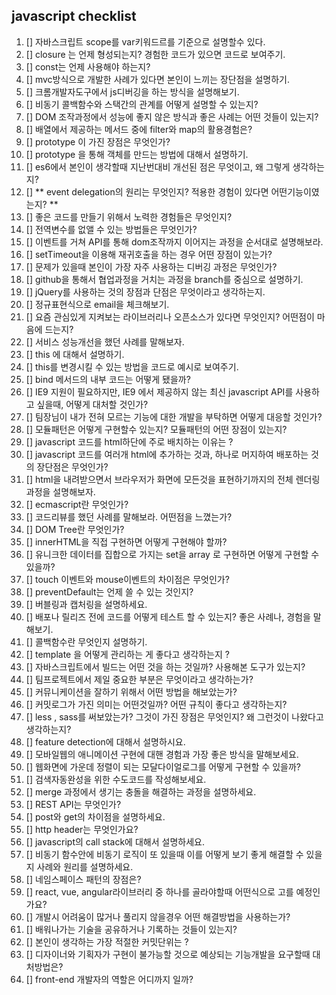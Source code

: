 ## javascript checklist

1. [] 자바스크립트 scope를 var키워드르를 기준으로 설명할수 있다.
2. [] closure 는 언제 형성되는지? 경험한 코드가 있으면 코드로 보여주기.
3. [] const는 언제 사용해야 하는지?
4. [] mvc방식으로 개발한 사례가 있다면 본인이 느끼는 장단점을 설명하기.
5. [] 크롬개발자도구에서 js디버깅을 하는 방식을 설명해보기.​
6. [] 비동기 콜백함수와 스택간의 관계를 어떻게 설명할 수 있는지? 
7. [] DOM 조작과정에서 성능에 좋지 않은 방식과 좋은 사례는 어떤 것들이 있는지?
8. [] 배열에서 제공하는 메서드 중에 filter와 map의 활용경험은? 
9. [] prototype 이 가진 장점은 무엇인가? 
10. [] prototype 을 통해 객체를 만드는 방법에 대해서 설명하기.
11. [] es6에서 본인이 생각할때 지난번대비 개선된 점은 무엇이고, 왜 그렇게 생각하는지? 
12. [] ** event delegation의 원리는 무엇인지? 적용한 경험이 있다면 어떤기능이였는지? **
13. [] 좋은 코드를 만들기 위해서 노력한 경험들은 무엇인지? 
14. [] 전역변수를 없앨 수 있는 방법들은 무엇인가? 
15. [] 이벤트를 거쳐 API를 통해 dom조작까지 이어지는 과정을 순서대로 설명해보라.
16. [] setTimeout을 이용해 재귀호출을 하는 경우 어떤 장점이 있는가? 
17. [] 문제가 있을때 본인이 가장 자주 사용하는 디버깅 과정은 무엇인가? 
18. [] github을 통해서 협업과정을 거치는 과정을 branch를 중심으로 설명하기. 
19. [] jQuery를 사용하는 것의 장점과 단점은 무엇이라고 생각하는지.
20. [] 정규표현식으로 email을 체크해보기.
21. [] 요즘 관심있게 지켜보는 라이브러리나 오픈소스가 있다면 무엇인지? 어떤점이 마음에 드는지?
22. [] 서비스 성능개선을 했던 사례를 말해보자.
23. [] this 에 대해서 설명하기. 
24. [] this를 변경시킬 수 있는 방법을 코드로 예시로 보여주기.
25. [] bind 메서드의 내부 코드는 어떻게 됐을까? 
26. [] IE9 지원이 필요하지만, IE9 에서 제공하지 않는 최신 javascript API를 사용하고 싶을때, 어떻게 대처할 것인가? 
27. [] 팀장님이 내가 전혀 모르는 기능에 대한 개발을 부탁하면 어떻게 대응할 것인가? 
28. [] 모듈패턴은 어떻게 구현할수 있는지? 모듈패턴의 어떤 장점이 있는지?
29. [] javascript 코드를 html하단에 주로 배치하는 이유는 ? 
30. [] javascript 코드를 여러개 html에 추가하는 것과, 하나로 머지하여 배포하는 것의 장단점은 무엇인가? 
31. [] html을 내려받으면서 브라우저가 화면에 모든것을 표현하기까지의 전체 렌더링 과정을 설명해보자. 
32. [] ecmascript란 무엇인가? 
33. [] 코드리뷰를 했던 사례를 말해보라. 어떤점을 느꼈는가? 
34. [] DOM Tree란 무엇인가? 
35. [] innerHTML을 직접 구현하면 어떻게 구현해야 할까? 
36. [] 유니크한 데이터를 집합으로 가지는 set을 array 로 구현하면 어떻게 구현할 수 있을까? 
37. [] touch 이벤트와 mouse이벤트의 차이점은 무엇인가? 
38. [] preventDefault는 언제 쓸 수 있는 것인지? 
39. [] 버블링과 캡처링을 설명하세요. 
40. [] 배포나 릴리즈 전에 코드를 어떻게 테스트 할 수 있는지? 좋은 사례나, 경험을 말해보기. 
41. [] 콜백함수란 무엇인지 설명하기.
42. [] template 을 어떻게 관리하는 게 좋다고 생각하는지 ? 
43. [] 자바스크립트에서 빌드는 어떤 것을 하는 것일까? 사용해본 도구가 있는지? 
44. [] 팀프로젝트에서 제일 중요한 부분은 무엇이라고 생각하는가? 
45. [] 커뮤니케이션을 잘하기 위해서 어떤 방법을 해보았는가? 
46. [] 커밋로그가 가진 의미는 어떤것일까? 어떤 규칙이 좋다고 생각하는지?
47. [] less , sass를 써보았는가? 그것이 가진 장점은 무엇인지?  왜 그런것이 나왔다고 생각하는지? 
48. [] feature detection에 대해서 설명하시요.
49. [] 모바일웹의 애니메이션 구현에 대핸 경험과 가장 좋은 방식을 말해보세요. 
50. [] 웹화면에 가운데 정렬이 되는 모달다이얼로그를 어떻게 구현할 수 있을까? 
51. [] 검색자동완성을 위한 수도코드를 작성해보세요. 
52. [] merge 과정에서 생기는 충돌을 해결하는 과정을 설명하세요. 
53. [] REST API는 무엇인가? 
54. [] post와 get의 차이점을 설명하세요. 
55. [] http header는 무엇인가요? 
56. [] javascript의 call stack에 대해서 설명하세요. 
57. [] 비동기 함수안에 비동기 로직이 또 있을때 이를 어떻게 보기 좋게 해결할 수 있을지 사례와 원리를 설명하세요.
58. [] 네임스페이스 패턴의 장점은? 
59. [] react, vue, angular라이브러리 중 하나를 골라야할때 어떤식으로 고를 예정인가요? 
60. [] 개발시 어려움이 많거나 풀리지 않을경우 어떤 해결방법을 사용하는가? 
61. [] 배워나가는 기술을 공유하거나 기록하는 것들이 있는지? 
62. [] 본인이 생각하는 가장 적절한 커밋단위는 ? 
63. [] 디자이너와 기획자가 구현이 불가능할 것으로 예상되는 기능개발을 요구할때 대처방법은? 
64. [] front-end 개발자의 역할은 어디까지 일까? 